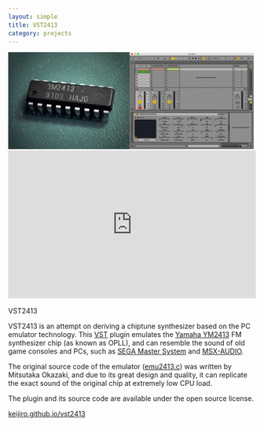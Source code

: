 ```yaml
---
layout: simple
title: VST2413
category: projects
---
```


<img src="/images/2013-02-11-vst2413.jpg" width="500" />

<iframe width="100%" height="300" scrolling="no" frameborder="no" src="https://w.soundcloud.com/player/?url=https%3A//api.soundcloud.com/tracks/175077587&amp;auto_play=false&amp;hide_related=false&amp;show_comments=true&amp;show_user=true&amp;show_reposts=false&amp;visual=true"></iframe>

VST2413

VST2413 is an attempt on deriving a chiptune synthesizer based on the PC emulator technology. This [VST][VST] plugin emulates the [Yamaha YM2413][YM2413] FM synthesizer chip (as known as OPLL), and can resemble the sound of old game consoles and PCs, such as [SEGA Master System][SMS] and [MSX-AUDIO][MSX].

The original source code of the emulator ([emu2413.c][Emu]) was written by Mitsutaka Okazaki, and due to its great design and quality, it can replicate the exact sound of the original chip at extremely low CPU load.

The plugin and its source code are available under the open source license.

[keijiro.github.io/vst2413](http://keijiro.github.io/vst2413/)

[VST]: http://en.wikipedia.org/wiki/Virtual_Studio_Technology
[YM2413]: http://en.wikipedia.org/wiki/Yamaha_YM2413
[SMS]: http://en.wikipedia.org/wiki/Master_System
[MSX]: http://en.wikipedia.org/wiki/Yamaha_Y8950
[Emu]:https://github.com/keijiro/vst2413/tree/master/source/emu2413
